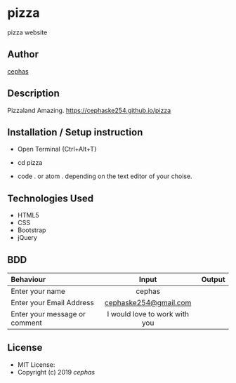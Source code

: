 # pizza
pizza website


## Author

[cephas]()

## Description
Pizzaland Amazing. https://cephaske254.github.io/pizza

## Installation / Setup instruction
* Open Terminal {Ctrl+Alt+T}
* cd pizza

* code . or atom . depending on the text editor of your choise.

## Technologies Used

* HTML5
* CSS
* Bootstrap
* jQuery

## BDD
| Behaviour      | Input        | Output       |
| :------------- | :----------: | -----------: |
|  Enter your name  |  cephas |     |
| Enter your Email Address  |  cephaske254@gmail.com|   |
| Enter your message or comment   |  I would love to work with you     |     |

## License
* MIT License:
* Copyright (c) 2019 *cephas*
